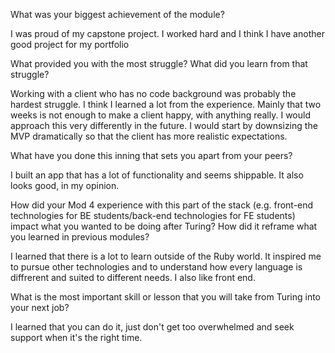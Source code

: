
What was your biggest achievement of the module?

I was proud of my capstone project. I worked hard and I think I have another good project for my portfolio

What provided you with the most struggle? What did you learn from that struggle?


Working with a client who has no code background was probably the hardest struggle. I think I learned a lot from the experience. Mainly that two weeks is not enough to make a client happy, with anything really. I would approach this very differently in the future. I would start by downsizing the MVP dramatically so that the client has more realistic expectations.

What have you done this inning that sets you apart from your peers?

I built an app that has a lot of functionality and seems shippable. It also looks good, in my opinion.


How did your Mod 4 experience with this part of the stack (e.g. front-end technologies for BE students/back-end technologies for FE students) impact what you wanted to be doing after Turing? How did it reframe what you learned in previous modules?

I learned that there is a lot to learn outside of the Ruby world. It inspired me to pursue other technologies and to understand how every language is diffrerent and suited to different needs. I also like front end.



What is the most important skill or lesson that you will take from Turing into your next job?


I learned that you can do it, just don't get too overwhelmed and seek support when it's the right time. 